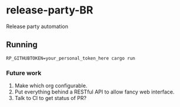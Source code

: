 # release-party-BR
Release party automation

## Running

`RP_GITHUBTOKEN=your_personal_token_here cargo run`

### Future work
1. Make which org configurable.
2. Put everything behind a RESTful API to allow fancy web interface.
3. Talk to CI to get status of PR?